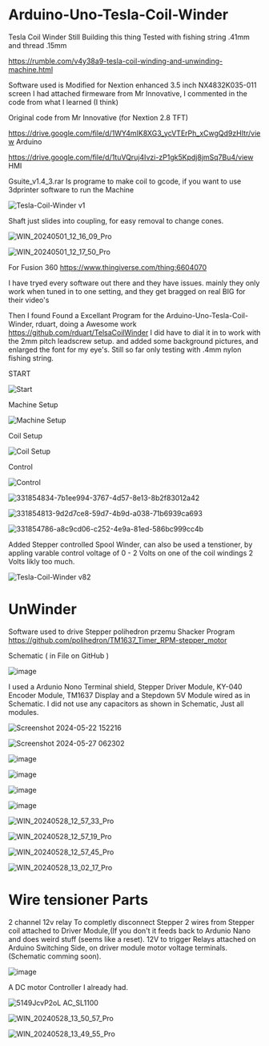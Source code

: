 # Arduino-Uno-Tesla-Coil-Winder
Tesla Coil Winder
Still Building this thing
Tested with fishing string .41mm and thread .15mm

https://rumble.com/v4y38a9-tesla-coil-winding-and-unwinding-machine.html

Software used is  Modified for Nextion enhanced 3.5 inch NX4832K035-011 screen I had
attached firmeware from Mr Innovative, I commented in the code from what I learned (I think)


Original code from Mr Innovative (for Nextion 2.8 TFT)

https://drive.google.com/file/d/1WY4mIK8XG3_ycVTErPh_xCwgQd9zHItr/view   Arduino

https://drive.google.com/file/d/1tuVQruj4Ivzi-zP1gk5Kpdj8jmSq7Bu4/view   HMI

Gsuite_v1.4_3.rar  Is programe to make coil to gcode, if you want to use 3dprinter software to run the Machine


![Tesla-Coil-Winder v1](https://github.com/carl1961/Arduino-Nano-Tesla-Coil-Winder/assets/3056821/7952a30b-9bc7-4718-9f06-ba07dac80ae2)

Shaft just slides into coupling, for easy removal to change cones.

![WIN_20240501_12_16_09_Pro](https://github.com/carl1961/Arduino-Nano-Tesla-Coil-Winder/assets/3056821/8800b027-e95f-400f-a28a-eb251b1f56a7)


![WIN_20240501_12_17_50_Pro](https://github.com/carl1961/Arduino-Nano-Tesla-Coil-Winder/assets/3056821/345c564f-b55a-48c3-8330-f9bcad520949)

For Fusion 360 
https://www.thingiverse.com/thing:6604070

I have tryed every software out there and they have issues. mainly they only work when tuned in to one setting, and they get bragged on real BIG for their video's

Then I found Found a Excellant Program for the  Arduino-Uno-Tesla-Coil-Winder, rduart, doing a Awesome work      https://github.com/rduart/TelsaCoilWinder
I did have to dial it in to work with the 2mm pitch leadscrew setup. and added some background pictures, and enlarged the font for my eye's.
Still so far only testing with .4mm nylon fishing string.

START


![Start](https://github.com/carl1961/Arduino-Uno-Tesla-Coil-Winder/assets/3056821/8107b871-5e3e-4198-af6a-a6146f2c71fd)

Machine Setup

![Machine Setup](https://github.com/carl1961/Arduino-Uno-Tesla-Coil-Winder/assets/3056821/8c159a38-25c6-4977-8cde-5c0ac30ff911)

Coil Setup

![Coil Setup](https://github.com/carl1961/Arduino-Uno-Tesla-Coil-Winder/assets/3056821/f5d5ab21-07d2-425c-92db-1cc7258c7cca)

Control

![Control](https://github.com/carl1961/Arduino-Uno-Tesla-Coil-Winder/assets/3056821/7b48db6d-91cd-4f84-bd72-b65752a4dd34)


![331854834-7b1ee994-3767-4d57-8e13-8b2f83012a42](https://github.com/carl1961/Arduino-Uno-Tesla-Coil-Winder/assets/3056821/0cdb0ec3-4359-4cac-94d1-3e2dca023736)

![331854813-9d2d7ce8-59d7-4b9d-a038-71b6939ca693](https://github.com/carl1961/Arduino-Uno-Tesla-Coil-Winder/assets/3056821/a4eec5c2-acf5-4f93-937c-e8667117181e)

![331854786-a8c9cd06-c252-4e9a-81ed-586bc999cc4b](https://github.com/carl1961/Arduino-Uno-Tesla-Coil-Winder/assets/3056821/c95f3893-0a6c-421b-ae97-a4a0ce4a612f)

Added Stepper controlled Spool Winder, can also be used a tenstioner, by appling varable control voltage of 0 - 2 Volts on one of the coil windings 2 Volts likly too much.

![Tesla-Coil-Winder v82](https://github.com/carl1961/Arduino-Uno-Tesla-Coil-Winder/assets/3056821/be5c8732-8e61-49ce-ab19-09241d2631bc)



# UnWinder

Software used to drive Stepper  polihedron przemu Shacker Program
https://github.com/polihedron/TM1637_Timer_RPM-stepper_motor

Schematic ( in   File on GitHub )

![image](https://github.com/carl1961/Arduino-Uno-Tesla-Coil-Winder/assets/3056821/b4ae8239-c6f6-4209-8ba8-ed9964261e0b)   




I used a Ardunio Nono Terminal shield, Stepper Driver Module, KY-040 Encoder Module, TM1637 Display  and a Stepdown 5V Module wired as in Schematic.
I did not use any capacitors as shown in Schematic, Just all modules.

![Screenshot 2024-05-22 152216](https://github.com/carl1961/Arduino-Uno-Tesla-Coil-Winder/assets/3056821/90fcdc0b-48b8-47a4-b5c4-055a612d1180) 

![Screenshot 2024-05-27 062302](https://github.com/carl1961/Arduino-Uno-Tesla-Coil-Winder/assets/3056821/60b07cd1-3177-441c-ab5c-0b2e625b008b)

![image](https://github.com/carl1961/Arduino-Uno-Tesla-Coil-Winder/assets/3056821/d31ee118-24e4-4c4b-be27-ac5a8ee6f0a7) 

![image](https://github.com/carl1961/Arduino-Uno-Tesla-Coil-Winder/assets/3056821/0083b597-abfe-46e4-b754-2c03d6a55c75)

![image](https://github.com/carl1961/Arduino-Uno-Tesla-Coil-Winder/assets/3056821/70576122-0e5a-41c0-8583-ad2850285f1b) 

![image](https://github.com/carl1961/Arduino-Uno-Tesla-Coil-Winder/assets/3056821/ca4c8117-bc4f-4e52-81d2-822669c833e8)




![WIN_20240528_12_57_33_Pro](https://github.com/carl1961/Arduino-Uno-Tesla-Coil-Winder/assets/3056821/77e91386-08f3-4136-b56a-a97a74eafa37)


![WIN_20240528_12_57_19_Pro](https://github.com/carl1961/Arduino-Uno-Tesla-Coil-Winder/assets/3056821/449cb2e7-67de-4ec1-a94c-9815c50f52a7)

![WIN_20240528_12_57_45_Pro](https://github.com/carl1961/Arduino-Uno-Tesla-Coil-Winder/assets/3056821/2386d210-55d8-4fb2-a7d0-33c5a70617b6)

![WIN_20240528_13_02_17_Pro](https://github.com/carl1961/Arduino-Uno-Tesla-Coil-Winder/assets/3056821/18d9d03c-125e-45b5-a782-1aac466026c9)


# Wire tensioner Parts

2 channel 12v relay To completly disconnect Stepper 2 wires from Stepper coil attached to Driver Module,(If you don't it feeds back to Ardunio Nano and does weird stuff (seems like a reset).
12V to trigger Relays attached on Arduino Switching Side, on driver module motor voltage terminals. (Schematic comming soon).

![image](https://github.com/carl1961/Arduino-Uno-Tesla-Coil-Winder/assets/3056821/2e6bf50b-72d3-4b36-84d2-f5284c3f9de9)

A DC motor Controller I already had.

![5149JcvP2oL _AC_SL1100_](https://github.com/carl1961/Arduino-Uno-Tesla-Coil-Winder/assets/3056821/b694d6c5-ab77-40e2-9838-9ea87d2e087f)


![WIN_20240528_13_50_57_Pro](https://github.com/carl1961/Arduino-Uno-Tesla-Coil-Winder/assets/3056821/96112b23-b7a0-4a2e-8323-bcb60300dc04)


![WIN_20240528_13_49_55_Pro](https://github.com/carl1961/Arduino-Uno-Tesla-Coil-Winder/assets/3056821/4adf3578-d98b-4245-8fcc-53f36682bf29)





